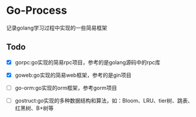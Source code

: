 # Go-Process
记录golang学习过程中实现的一些简易框架

## Todo
- [x] gorpc:go实现的简易rpc项目，参考的是golang源码中的rpc库
- [x] goweb:go实现的简易web框架，参考的是gin项目
- [ ] go-orm:go实现的orm框架，参考gorm项目
- [ ] gostruct:go实现的多种数据结构和算法，如：Bloom、LRU、tier树、跳表、红黑树、B+树等

